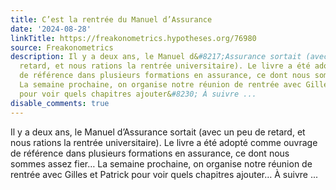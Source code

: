 ```yaml
---
title: C’est la rentrée du Manuel d’Assurance
date: '2024-08-28'
linkTitle: https://freakonometrics.hypotheses.org/76980
source: Freakonometrics
description: Il y a deux ans, le Manuel d&#8217;Assurance sortait (avec un peu de
  retard, et nous rations la rentrée universitaire). Le livre a été adopté comme ouvrage
  de référence dans plusieurs formations en assurance, ce dont nous sommes assez fier&#8230;
  La semaine prochaine, on organise notre réunion de rentrée avec Gilles et Patrick
  pour voir quels chapitres ajouter&#8230; À suivre ...
disable_comments: true
---
```

Il y a deux ans, le Manuel d&#8217;Assurance sortait (avec un peu de retard, et nous rations la rentrée universitaire). Le livre a été adopté comme ouvrage de référence dans plusieurs formations en assurance, ce dont nous sommes assez fier&#8230; La semaine prochaine, on organise notre réunion de rentrée avec Gilles et Patrick pour voir quels chapitres ajouter&#8230; À suivre ...